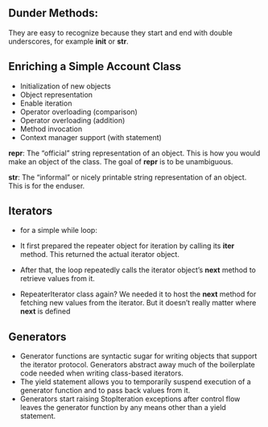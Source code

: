 ## Dunder Methods:
 They are easy to recognize because they start and end with double underscores, for example __init__ or __str__.
 ## Enriching a Simple Account Class
- Initialization of new objects
- Object representation
- Enable iteration
- Operator overloading (comparison)
- Operator overloading (addition)
- Method invocation
- Context manager support (with statement)

__repr__: The “official” string representation of an object. This is how you would make an object of the class. The goal of __repr__ is to be unambiguous.                   


__str__: The “informal” or nicely printable string representation of an object. This is for the enduser.
## Iterators
- for a simple while loop:

- It first prepared the repeater object for iteration by calling its __iter__ method. This returned the actual iterator object.
- After that, the loop repeatedly calls the iterator object’s __next__ method to retrieve values from it.

- RepeaterIterator class again? We needed it to host the __next__ method for fetching new values from the iterator. But it doesn’t really matter where __next__ is defined

## Generators
- Generator functions are syntactic sugar for writing objects that support the iterator protocol. Generators abstract away much of the boilerplate code needed when writing class-based iterators.
- The yield statement allows you to temporarily suspend execution of a generator function and to pass back values from it.
- Generators start raising StopIteration exceptions after control flow leaves the generator function by any means other than a yield statement.